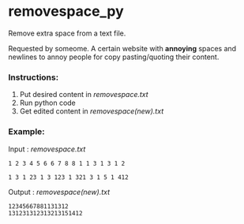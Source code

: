 # removespace_py

Remove extra space from a text file.

Requested by someome. A certain website with **annoying** spaces and newlines to annoy people for copy pasting/quoting their content.

### Instructions:
1. Put desired content in *removespace.txt*
2. Run python code
3. Get edited content in *removespace(new).txt*

### Example:
Input : *removespace.txt*
```
1 2 3 4 5 6 6 7 8 8 1 1 3 1 3 1 2

1 3 1 23 1 3 123 1 321 3 1 5 1 412 
```
Output : *removespace(new).txt*
```
12345667881131312
131231312313213151412
```
